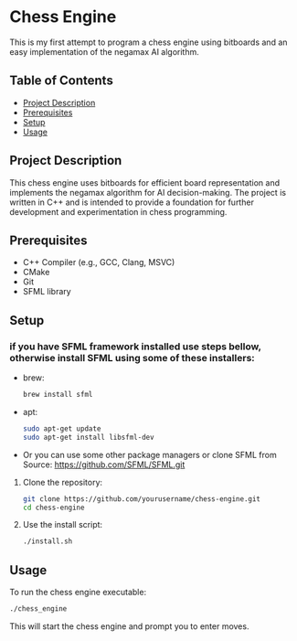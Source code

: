 # Chess Engine

This is my first attempt to program a chess engine using bitboards and an easy implementation of the negamax AI algorithm.

## Table of Contents

- [Project Description](#project-description)
- [Prerequisites](#prerequisites)
- [Setup](#setup)
- [Usage](#usage)

## Project Description

This chess engine uses bitboards for efficient board representation and implements the negamax algorithm for AI decision-making. The project is written in C++ and is intended to provide a foundation for further development and experimentation in chess programming.

## Prerequisites

- C++ Compiler (e.g., GCC, Clang, MSVC)
- CMake
- Git
- SFML library

## Setup

### if you have SFML framework installed use steps bellow, otherwise install SFML using some of these installers:

- brew:

   ```sh
   brew install sfml
   ```

- apt:

   ```sh
   sudo apt-get update
   sudo apt-get install libsfml-dev
   ```

- Or you can use some other package managers or clone SFML from Source: https://github.com/SFML/SFML.git


1. Clone the repository:

   ```sh
   git clone https://github.com/yourusername/chess-engine.git
   cd chess-engine
   ```

2. Use the install script:

   ```sh
   ./install.sh
   ```

## Usage

To run the chess engine executable:

   ```sh
   ./chess_engine
   ```

This will start the chess engine and prompt you to enter moves.
